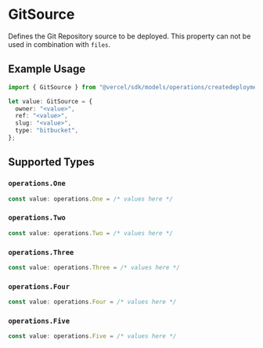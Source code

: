 # GitSource

Defines the Git Repository source to be deployed. This property can not be used in combination with `files`.

## Example Usage

```typescript
import { GitSource } from "@vercel/sdk/models/operations/createdeployment.js";

let value: GitSource = {
  owner: "<value>",
  ref: "<value>",
  slug: "<value>",
  type: "bitbucket",
};
```

## Supported Types

### `operations.One`

```typescript
const value: operations.One = /* values here */
```

### `operations.Two`

```typescript
const value: operations.Two = /* values here */
```

### `operations.Three`

```typescript
const value: operations.Three = /* values here */
```

### `operations.Four`

```typescript
const value: operations.Four = /* values here */
```

### `operations.Five`

```typescript
const value: operations.Five = /* values here */
```

